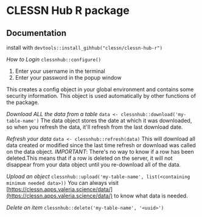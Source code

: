 # CLESSN Hub R package

## Documentation
install with `devtools::install_gihhub("clessn/clessn-hub-r")`

*How to Login*
`clessnhub::configure()`
1. Enter your username in the terminal
2. Enter your password in the popup window

This creates a config object in your global environment and contains some security information. This object is used automatically by other functions of the package.

*Download ALL the data from a table*
`data <- clessnhub::download('my-table-name')`
The data object stores the date at which it was downloaded, so when you refresh the data, it'll refresh from the last download date.

*Refresh your data*
`data <- clessnhub::refresh(data)`
This will download all data created or modified since the last time refresh or download was called on the data object.
*IMPORTANT*: There's no way to know if a row has been deleted.This means that if a row is deleted on the server, it will not disappear from your data object until you re-download all of the data.

*Upload an object*
`clessnhub::upload('my-table-name', list(<containing minimum needed data>))`
You can always visit [https://clessn.apps.valeria.science/data/](https://clessn.apps.valeria.science/data/) to know what data is needed.

*Delete an item*
`clessnhub::delete('my-table-name', '<uuid>')`
